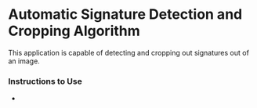 # Automatic Signature Detection and Cropping Algorithm
This application is capable of detecting and cropping out signatures out of an image.

### Instructions to Use
- 